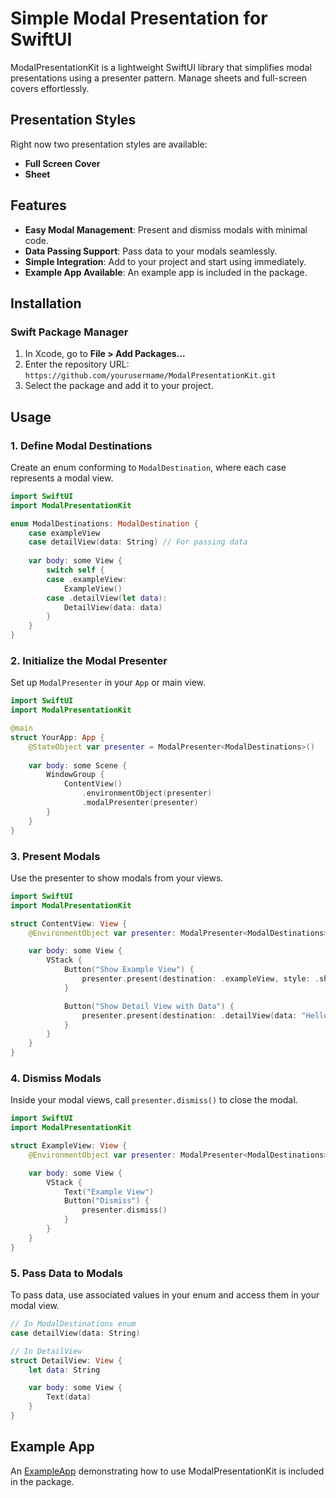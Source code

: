Simple Modal Presentation for SwiftUI
====================

ModalPresentationKit is a lightweight SwiftUI library that simplifies modal presentations using a presenter pattern. Manage sheets and full-screen covers effortlessly.

Presentation Styles
--------
Right now two presentation styles are available:

*   **Full Screen Cover**
*   **Sheet**

Features
--------

*   **Easy Modal Management**: Present and dismiss modals with minimal code.
*   **Data Passing Support**: Pass data to your modals seamlessly.
*   **Simple Integration**: Add to your project and start using immediately.
*   **Example App Available**: An example app is included in the package.

Installation
------------

### Swift Package Manager

1.  In Xcode, go to **File > Add Packages...**
2.  Enter the repository URL: `https://github.com/yourusername/ModalPresentationKit.git`
3.  Select the package and add it to your project.

Usage
-----

### 1\. Define Modal Destinations

Create an enum conforming to `ModalDestination`, where each case represents a modal view.

```swift
import SwiftUI
import ModalPresentationKit

enum ModalDestinations: ModalDestination {
    case exampleView
    case detailView(data: String) // For passing data
    
    var body: some View {
        switch self {
        case .exampleView:
            ExampleView()
        case .detailView(let data):
            DetailView(data: data)
        }
    }
}
```

### 2\. Initialize the Modal Presenter

Set up `ModalPresenter` in your `App` or main view.

```swift
import SwiftUI
import ModalPresentationKit

@main
struct YourApp: App {
    @StateObject var presenter = ModalPresenter<ModalDestinations>()
    
    var body: some Scene {
        WindowGroup {
            ContentView()
                .environmentObject(presenter)
                .modalPresenter(presenter)
        }
    }
}
```

### 3\. Present Modals

Use the presenter to show modals from your views.

```swift
import SwiftUI
import ModalPresentationKit

struct ContentView: View {
    @EnvironmentObject var presenter: ModalPresenter<ModalDestinations>

    var body: some View {
        VStack {
            Button("Show Example View") {
                presenter.present(destination: .exampleView, style: .sheet)
            }

            Button("Show Detail View with Data") {
                presenter.present(destination: .detailView(data: "Hello, World!"), style: .fullScreenCover)
            }
        }
    }
}
```

### 4\. Dismiss Modals

Inside your modal views, call `presenter.dismiss()` to close the modal.

```swift
import SwiftUI
import ModalPresentationKit

struct ExampleView: View {
    @EnvironmentObject var presenter: ModalPresenter<ModalDestinations>

    var body: some View {
        VStack {
            Text("Example View")
            Button("Dismiss") {
                presenter.dismiss()
            }
        }
    }
}
```

### 5\. Pass Data to Modals

To pass data, use associated values in your enum and access them in your modal view.

```swift
// In ModalDestinations enum
case detailView(data: String)

// In DetailView
struct DetailView: View {
    let data: String

    var body: some View {
        Text(data)
    }
}
```

Example App
-----------

An [ExampleApp](https://github.com/aadzhanow/ModalPresentationKit/tree/main/ExampleApp) demonstrating how to use ModalPresentationKit is included in the package.
